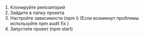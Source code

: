 1) Клонируйте репозиторий
2) Зайдите в папку проекта
3) Настройте зависимости (npm i) (Если возникнут проблемы используйте npm audit fix )
4) Запустите проект (npm start)
